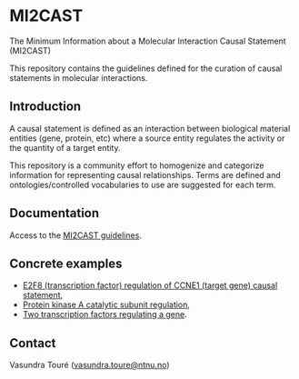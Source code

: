 # MI2CAST
The Minimum Information about a Molecular Interaction Causal Statement (MI2CAST)

This repository contains the guidelines defined for the curation of causal statements in molecular interactions.

## Introduction
A causal statement is defined as an interaction between biological material entities (gene, protein, etc) where a source entity regulates the activity or the quantity of a target entity.

This repository is a community effort to homogenize and categorize information for representing causal relationships. Terms are defined and ontologies/controlled vocabularies to use are suggested for each term.

## Documentation
Access to the [MI2CAST guidelines](docs/MI2CAST_guideline.md).

## Concrete examples
* [E2F8 (transcription factor) regulation of CCNE1 (target gene) causal statement](examples/TF-TG.md),
* [Protein kinase A catalytic subunit regulation](examples/PKA_regulation.md),
* [Two transcription factors regulating a gene](examples/2TF-TG.md).

## Contact 
Vasundra Touré ([vasundra.toure@ntnu.no](mailto:vasundra.toure@ntnu.no))
